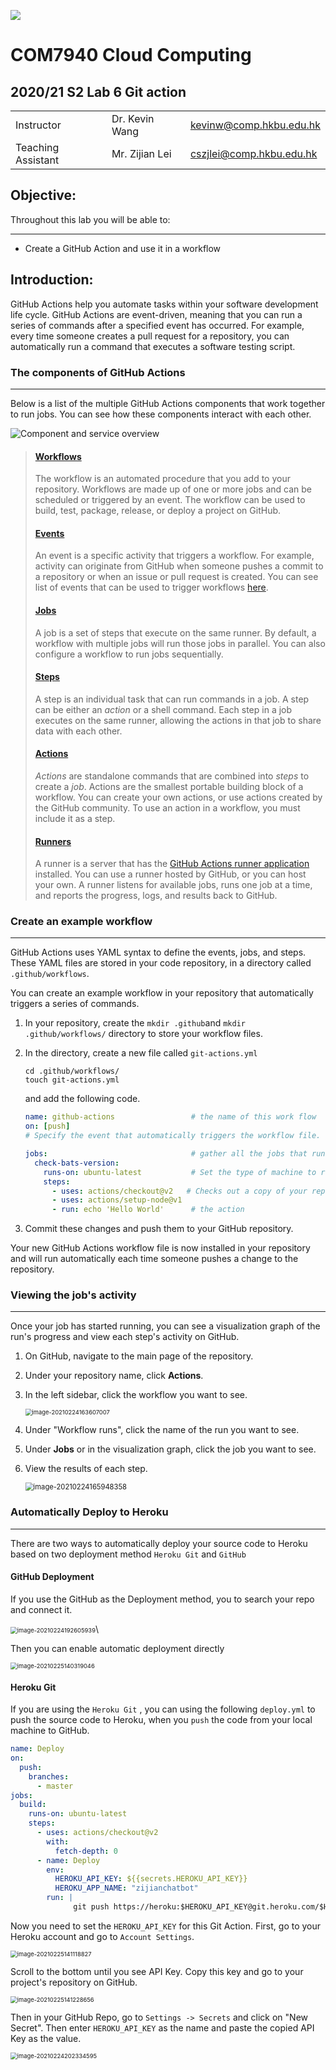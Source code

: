 ![](../imgs/hkbu.png)

# COM7940 Cloud Computing 

## 2020/21 S2 Lab 6 Git action


| | | |
|--|--|--|
| Instructor | Dr. Kevin Wang  | kevinw@comp.hkbu.edu.hk|
| Teaching Assistant | Mr. Zijian Lei | cszjlei@comp.hkbu.edu.hk |



**Objective:**
---
Throughout this lab you will be able to:

---

* Create a GitHub Action and use it in a workflow

**Introduction:** 
---
GitHub Actions help you automate tasks within your software development life cycle. GitHub Actions are event-driven, meaning that you can run a series of commands after a specified event has occurred. For example, every time someone creates a pull request for a repository, you can automatically run a command that executes a software testing script.

### **The components of GitHub Actions**

---

Below is a list of the multiple GitHub Actions components that work together to run jobs. You can see how these components interact with each other.

![Component and service overview](https://docs.github.com/assets/images/help/images/overview-actions-design.png)

> #### [Workflows](https://docs.github.com/en/actions/learn-github-actions/introduction-to-github-actions#workflows)
>
> The workflow is an automated procedure that you add to your repository. Workflows are made up of one or more jobs and can be scheduled or triggered by an event. The workflow can be used to build, test, package, release, or deploy a project on GitHub.
>
> #### [Events](https://docs.github.com/en/actions/learn-github-actions/introduction-to-github-actions#events)
>
> An event is a specific activity that triggers a workflow. For example, activity can originate from GitHub when someone pushes a commit to a repository or when an issue or pull request is created. You can see  list of events that can be used to trigger workflows  [here](https://docs.github.com/en/actions/reference/events-that-trigger-workflows#about-workflow-events).
>
> #### [Jobs](https://docs.github.com/en/actions/learn-github-actions/introduction-to-github-actions#jobs)
>
> A job is a set of steps that execute on the same runner. By default, a workflow with multiple jobs will run those jobs in parallel. You can also configure a workflow to run jobs sequentially. 
>
> #### [Steps](https://docs.github.com/en/actions/learn-github-actions/introduction-to-github-actions#steps)
>
> A step is an individual task that can run commands in a job. A step can be either an *action* or a shell command. Each step in a job executes on the same runner, allowing the actions in that job to share data with each other.
>
> #### [Actions](https://docs.github.com/en/actions/learn-github-actions/introduction-to-github-actions#actions)
>
> *Actions* are standalone commands that are combined into *steps* to create a *job*. Actions are the smallest portable building block of a workflow. You can create your own actions, or use actions created by the GitHub community. To use an action in a workflow, you must include it as a step.
>
> #### [Runners](https://docs.github.com/en/actions/learn-github-actions/introduction-to-github-actions#runners)
>
> A runner is a server that has the [GitHub Actions runner application](https://github.com/actions/runner) installed. You can use a runner hosted by GitHub, or you can host your own. A runner listens for available jobs, runs one job at a time, and reports the progress, logs, and results back to GitHub. 





### **Create an example workflow**

---

GitHub Actions uses YAML syntax to define the events, jobs, and steps. These YAML files are stored in your code repository, in a directory called `.github/workflows`.

You can create an example workflow in your repository that automatically triggers a series of commands.

1. In your repository, create the `mkdir .github`and `mkdir .github/workflows/` directory to store your workflow files.

2. In the directory, create a new file called `git-actions.yml`

   ```
   cd .github/workflows/
   touch git-actions.yml
   ```

   and add the following code.

   ```yaml
   name: github-actions  				# the name of this work flow
   on: [push]  
   # Specify the event that automatically triggers the workflow file. This example uses the push event, so that the jobs run every time someone pushes a change to the repository
   
   jobs:  								# gather all the jobs that run in the workflow
     check-bats-version:
       runs-on: ubuntu-latest   		# Set the type of machine to run on
       steps:
         - uses: actions/checkout@v2   # Checks out a copy of your repository on the ubuntu-latest machine
         - uses: actions/setup-node@v1  
         - run: echo 'Hello World'  	# the action
   
   ```

3. Commit these changes and push them to your GitHub repository.

Your new GitHub Actions workflow file is now installed in your repository and will run automatically each time someone pushes a change to the repository. 



### **Viewing the job's activity**

---

Once your job has started running, you can see a visualization graph of the run's progress and view each step's activity on GitHub.

1. On GitHub, navigate to the main page of the repository.

2. Under your repository name, click **Actions**.

3. In the left sidebar, click the workflow you want to see.

   <img src="action" alt="image-20210224163607007" style="zoom:67%;" />

   

4. Under "Workflow runs", click the name of the run you want to see.

5. Under **Jobs** or in the visualization graph, click the job you want to see.

6. View the results of each step.

   <img src="results" alt="image-20210224165948358" style="zoom: 80%;" />



###  Automatically Deploy to Heroku 

---
There are two ways to automatically deploy your source code to Heroku based on two deployment method `Heroku Git` and `GitHub`

#### GitHub Deployment

If you use the GitHub as the Deployment method, you  to search your repo and connect it.

<img src="deployment_method" alt="image-20210224192605939" style="zoom: 67%;" />\

Then you can enable automatic deployment directly

<img src="automatic" alt="image-20210225140319046" style="zoom:67%;" />



#### Heroku Git

If you are using the `Heroku Git` , you can using the following `deploy.yml` to push the source code to Heroku, when you `push` the code from your local machine to GitHub.

```yaml
name: Deploy
on:
  push:
    branches:
      - master
jobs:
  build:
    runs-on: ubuntu-latest
    steps:
      - uses: actions/checkout@v2
        with:
          fetch-depth: 0
      - name: Deploy
        env:
          HEROKU_API_KEY: ${{secrets.HEROKU_API_KEY}}
          HEROKU_APP_NAME: "zijianchatbot"
        run: |
              git push https://heroku:$HEROKU_API_KEY@git.heroku.com/$HEROKU_APP_NAME.git master  
```

Now you need to set the `HEROKU_API_KEY` for this Git Action. First, go to your Heroku account and go to `Account Settings`. 

<img src="account_setting" alt="image-20210225141118827" style="zoom:67%;" />

Scroll to the bottom until you see API Key. Copy this key and go to your project's repository on GitHub. 

<img src="API_KEY" alt="image-20210225141228656" style="zoom:67%;" />

Then in your GitHub Repo, go to `Settings -> Secrets` and click on "New Secret". Then enter `HEROKU_API_KEY` as the name and paste the copied API Key as the value.

<img src="secrets" alt="image-20210224202334595" style="zoom:67%;" />





